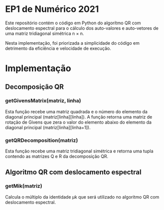# EP1 de Numérico 2021

Este repositório contém o código em Python do algorítmo QR com deslocamento
espectral para o cálculo dos auto-valores e auto-vetores de uma matriz
tridiagonal simétrica n × n.

Nesta implementação, foi priorizada a simplicidade do código em detrimento da
eficiência e velocidade de execução.

# Implementação

## Decomposição QR
### **getGivensMatrix(matriz, linha)**
Esta função recebe uma matriz quadrada e o número do elemento da diagonal
principal (matriz[linha][linha]). A função retorna uma matriz de rotação de
Givens que zera o valor do elemento abaixo do elemento da diagonal principal
(matriz[linha][linha+1]).

### **getQRDecomposition(matriz)**
Esta função recebe uma matriz tridiagonal simétrica e retorna uma tupla
contendo as matrizes Q e R da decomposição QR.

## Algoritmo QR com deslocamento espectral
### **getMik(matriz)**
Calcula o múltiplo da identidade µk que será utilizado no algoritmo QR com
deslocamento espectral.